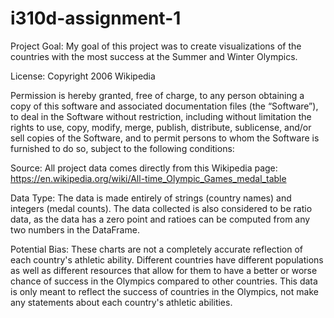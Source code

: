 # i310d-assignment-1
Project Goal:
  My goal of this project was to create visualizations of the countries with the most success at the Summer and Winter Olympics.

License:
  Copyright 2006 Wikipedia

Permission is hereby granted, free of charge, to any person obtaining a copy of this software and associated documentation files (the “Software”), to deal in the Software without restriction, including without limitation the rights to use, copy, modify, merge, publish, distribute, sublicense, and/or sell copies of the Software, and to permit persons to whom the Software is furnished to do so, subject to the following conditions:

Source:
  All project data comes directly from this Wikipedia page: https://en.wikipedia.org/wiki/All-time_Olympic_Games_medal_table

Data Type:
  The data is made entirely of strings (country names) and integers (medal counts). The data collected is also considered to be ratio data, as the data has a zero point and ratioes can be computed from any two numbers in the DataFrame.

Potential Bias:
  These charts are not a completely accurate reflection of each country's athletic ability. Different countries have different populations as well as different resources that allow for them to have a better or worse chance of success in the Olympics compared to other countries. This data is only meant to reflect the success of countries in the Olympics, not make any statements about each country's athletic abilities.
